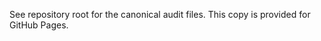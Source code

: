 <!-- Legacy copy of SECURITY_AUDIT.md -->

See repository root for the canonical audit files. This copy is provided for GitHub Pages.
